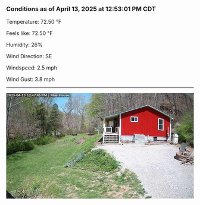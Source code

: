 ### Conditions as of April 13, 2025 at 12:53:01 PM CDT 

Temperature: 72.50 &deg;F

Feels like: 72.50 &deg;F

Humidity: 26%

Wind Direction: SE

Windspeed: 2.5 mph

Wind Gust: 3.8 mph

---

<img src="./images/latest.jpeg"/>

